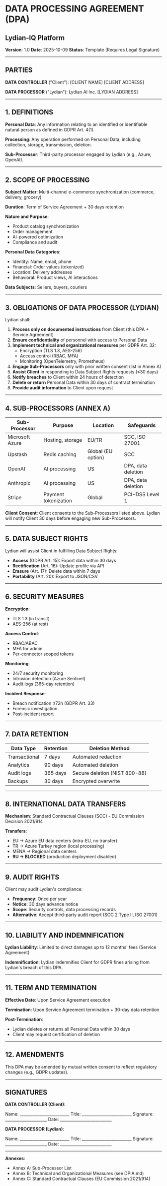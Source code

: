 # DATA PROCESSING AGREEMENT (DPA)
## Lydian-IQ Platform

**Version**: 1.0
**Date**: 2025-10-09
**Status**: Template (Requires Legal Signature)

---

## PARTIES

**DATA CONTROLLER** ("Client"):
[CLIENT NAME]
[CLIENT ADDRESS]

**DATA PROCESSOR** ("Lydian"):
Lydian AI Inc.
[LYDIAN ADDRESS]

---

## 1. DEFINITIONS

**Personal Data**: Any information relating to an identified or identifiable natural person as defined in GDPR Art. 4(1).

**Processing**: Any operation performed on Personal Data, including collection, storage, transmission, deletion.

**Sub-Processor**: Third-party processor engaged by Lydian (e.g., Azure, OpenAI).

---

## 2. SCOPE OF PROCESSING

**Subject Matter**: Multi-channel e-commerce synchronization (commerce, delivery, grocery)

**Duration**: Term of Service Agreement + 30 days retention

**Nature and Purpose**:
- Product catalog synchronization
- Order management
- AI-powered optimization
- Compliance and audit

**Personal Data Categories**:
- Identity: Name, email, phone
- Financial: Order values (tokenized)
- Location: Delivery addresses
- Behavioral: Product views, AI interactions

**Data Subjects**: Sellers, buyers, couriers

---

## 3. OBLIGATIONS OF DATA PROCESSOR (LYDIAN)

Lydian shall:

1. **Process only on documented instructions** from Client (this DPA + Service Agreement)
2. **Ensure confidentiality** of personnel with access to Personal Data
3. **Implement technical and organizational measures** per GDPR Art. 32:
   - Encryption (TLS 1.3, AES-256)
   - Access control (RBAC, MFA)
   - Monitoring (OpenTelemetry, Prometheus)
4. **Engage Sub-Processors** only with prior written consent (list in Annex A)
5. **Assist Client** in responding to Data Subject Rights requests (≤30 days)
6. **Notify breaches** to Client within 24 hours of detection
7. **Delete or return** Personal Data within 30 days of contract termination
8. **Provide audit information** to Client upon request

---

## 4. SUB-PROCESSORS (ANNEX A)

| Sub-Processor | Purpose | Location | Safeguards |
|---------------|---------|----------|------------|
| Microsoft Azure | Hosting, storage | EU/TR | SCC, ISO 27001 |
| Upstash | Redis caching | Global (EU option) | SCC |
| OpenAI | AI processing | US | DPA, data deletion |
| Anthropic | AI processing | US | DPA, data deletion |
| Stripe | Payment tokenization | Global | PCI-DSS Level 1 |

**Client Consent**: Client consents to the Sub-Processors listed above. Lydian will notify Client 30 days before engaging new Sub-Processors.

---

## 5. DATA SUBJECT RIGHTS

Lydian will assist Client in fulfilling Data Subject Rights:

- **Access** (GDPR Art. 15): Export data within 30 days
- **Rectification** (Art. 16): Update profile via API
- **Erasure** (Art. 17): Delete data within 7 days
- **Portability** (Art. 20): Export to JSON/CSV

---

## 6. SECURITY MEASURES

**Encryption**:
- TLS 1.3 (in transit)
- AES-256 (at rest)

**Access Control**:
- RBAC/ABAC
- MFA for admin
- Per-connector scoped tokens

**Monitoring**:
- 24/7 security monitoring
- Intrusion detection (Azure Sentinel)
- Audit logs (365-day retention)

**Incident Response**:
- Breach notification ≤72h (GDPR Art. 33)
- Forensic investigation
- Post-incident report

---

## 7. DATA RETENTION

| Data Type | Retention | Deletion Method |
|-----------|-----------|-----------------|
| Transactional | 7 days | Automated redaction |
| Analytics | 90 days | Automated deletion |
| Audit logs | 365 days | Secure deletion (NIST 800-88) |
| Backups | 30 days | Encrypted overwrite |

---

## 8. INTERNATIONAL DATA TRANSFERS

**Mechanism**: Standard Contractual Clauses (SCC) - EU Commission Decision 2021/914

**Transfers**:
- EU → Azure EU data centers (intra-EU, no transfer)
- TR → Azure Turkey region (local processing)
- MENA → Regional data centers
- **RU → BLOCKED** (production deployment disabled)

---

## 9. AUDIT RIGHTS

Client may audit Lydian's compliance:
- **Frequency**: Once per year
- **Notice**: 30 days advance notice
- **Scope**: Security controls, data processing records
- **Alternative**: Accept third-party audit report (SOC 2 Type II, ISO 27001)

---

## 10. LIABILITY AND INDEMNIFICATION

**Lydian Liability**: Limited to direct damages up to 12 months' fees (Service Agreement)

**Indemnification**: Lydian indemnifies Client for GDPR fines arising from Lydian's breach of this DPA.

---

## 11. TERM AND TERMINATION

**Effective Date**: Upon Service Agreement execution

**Termination**: Upon Service Agreement termination + 30-day data retention

**Post-Termination**:
- Lydian deletes or returns all Personal Data within 30 days
- Client may request certification of deletion

---

## 12. AMENDMENTS

This DPA may be amended by mutual written consent to reflect regulatory changes (e.g., GDPR updates).

---

## SIGNATURES

**DATA CONTROLLER (Client)**:

Name: _________________________
Title: _________________________
Signature: _____________________
Date: __________________________

**DATA PROCESSOR (Lydian)**:

Name: _________________________
Title: _________________________
Signature: _____________________
Date: __________________________

---

**Annexes**:
- Annex A: Sub-Processor List
- Annex B: Technical and Organizational Measures (see DPIA.md)
- Annex C: Standard Contractual Clauses (EU Commission 2021/914)
